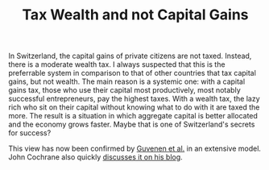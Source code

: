 ﻿---
layout: post
title: Tax Wealth and not Capital Gains
description: A paper that confirms my hunch that it is better to tax wealth than capital gains.
---
In Switzerland, the capital gains of private citizens are not taxed. Instead, there is a moderate wealth tax. I always suspected that this is the preferrable system in comparison to that of other countries that tax capital gains, but not wealth. The main reason is a systemic one: with a capital gains tax, those who use their capital most productively, most notably successful entrepreneurs, pay the highest taxes. With a wealth tax, the lazy rich who sit on their capital without knowing what to do with it are taxed the more. The result is a situation in which aggregate capital is better allocated and the economy grows faster. Maybe that is one of Switzerland's secrets for success?

This view has now been confirmed by [Guvenen et al.](http://papers.nber.org/conf_papers/f102820/f102820.pdf) in an extensive model. John Cochrane also quickly [discusses it on his blog](https://johnhcochrane.blogspot.ch/2018/02/a-great-efg.html).